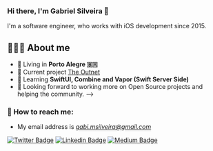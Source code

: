 ### Hi there, I'm Gabriel Silveira 👋
I'm a software engineer, who works with iOS development since 2015.

## 👨🏼‍💻 About me

- 📍 Living in **Porto Alegre 🇧🇷**
- 🔭 Current project [The Outnet](https://apps.apple.com/gb/app/the-outnet-designer-outlet/id421387883)
- 🌱 Learning **SwiftUI, Combine and Vapor (Swift Server Side)**
- 🤔 Looking forward to working more on Open Source projects and helping the community.
-->

### 📩 How to reach me:

- My email address is *gabi.msilveira@gmail.com*

[![Twitter Badge](https://img.shields.io/badge/-@gsilveira1995-1ca0f1?style=flat-square&labelColor=1ca0f1&logo=twitter&logoColor=white&link=https://twitter.com/gsilveira1995)](https://twitter.com/gsilveira1995) 
[![Linkedin Badge](https://img.shields.io/badge/-GabrielSilveira-blue?style=flat-square&logo=Linkedin&logoColor=white&link=https://www.linkedin.com/in/gabrielmirandasilveira/)](https://www.linkedin.com/in/gabrielmirandasilveira/) [
![Medium Badge](https://img.shields.io/badge/-@gabrielmsilveira-03a57a?style=flat-square&labelColor=000000&logo=Medium&link=https://medium.com/@gabrielmsilveira/)](https://medium.com/@gabrielmsilveira/)

